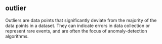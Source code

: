 ## outlier
Outliers are data points that significantly deviate from the majority of the data points in a dataset. They can indicate errors in data collection or represent rare events, and are often the focus of anomaly-detection algorithms.

